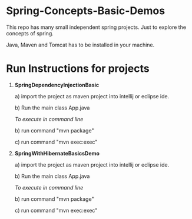 # Spring-Concepts-Basic-Demos
This repo has many small independent spring projects. Just to explore the concepts of spring.

Java, Maven and Tomcat has to be installed in your machine.

# Run Instructions for projects #

1) **SpringDependencyInjectionBasic**

    a) import the project as maven project into intellij or eclipse ide.

    b) Run the main class App.java
    
    
    *To execute in command line*

    b) run command "mvn package"

    c) run command "mvn exec:exec"
    

2) **SpringWithHibernateBasicsDemo**

    a) import the project as maven project into intellij or eclipse ide.

    b) Run the main class App.java
    
    
    *To execute in command line*

    b) run command "mvn package"

    c) run command "mvn exec:exec"
    
